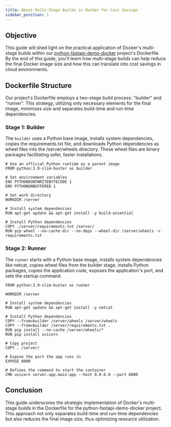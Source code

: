 ```yaml
---
title: About Multi-Stage Builds in Docker for Cost Savings
sidebar_position: 1
---
```

## Objective
This guide will shed light on the practical application of Docker's multi-stage builds within our [python-fastapi-demo-docker](https://github.com/aws-samples/python-fastapi-demo-docker) project's Dockerfile. By the end of this guide, you'll learn how multi-stage builds can help reduce the final Docker image size and how this can translate into cost savings in cloud environments.

## Dockerfile Structure
Our project's Dockerfile employs a two-stage build process: "builder" and "runner". This strategy, utilizing only necessary elements for the final image, minimizes size and separates build-time and run-time dependencies.

### Stage 1: Builder
The `builder` uses a Python base image, installs system dependencies, copies the requirements.txt file, and downloads Python dependencies as wheel files into the /server/wheels directory. These wheel files are binary packages facilitating safer, faster installations.

```
# Use an official Python runtime as a parent image
FROM python:3.9-slim-buster as builder

# Set environment variables
ENV PYTHONDONTWRITEBYTECODE 1
ENV PYTHONUNBUFFERED 1

# Set work directory
WORKDIR /server

# Install system dependencies
RUN apt-get update && apt-get install -y build-essential

# Install Python dependencies
COPY ./server/requirements.txt /server/
RUN pip wheel --no-cache-dir --no-deps --wheel-dir /server/wheels -r requirements.txt
```

### Stage 2: Runner
The `runner` starts with a Python base image, installs system dependencies like netcat, copies wheel files from the builder stage, installs Python packages, copies the application code, exposes the application's port, and sets the startup command.

```
FROM python:3.9-slim-buster as runner

WORKDIR /server

# Install system dependencies
RUN apt-get update && apt-get install -y netcat

# Install Python dependencies
COPY --from=builder /server/wheels /server/wheels
COPY --from=builder /server/requirements.txt .
RUN pip install --no-cache /server/wheels/*
RUN pip install uvicorn

# Copy project
COPY . /server/

# Expose the port the app runs in
EXPOSE 8000

# Defines the command to start the container
CMD uvicorn server.app.main:app --host 0.0.0.0 --port 8000
```

## Conclusion

This guide underscores the strategic implementation of Docker's multi-stage builds in the Dockerfile for the python-fastapi-demo-docker project. This approach not only separates build-time and run-time dependencies but also reduces the final image size, thus optimizing resource utilization.
